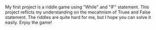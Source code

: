 My first project is a riddle game using "While" and "IF" statement. 
This project reflicts my understanding on the mecahnism of Truee and False statement. 
The riddles are quite hard for me, but I hope you can solve it easily. 
Enjoy the game!
